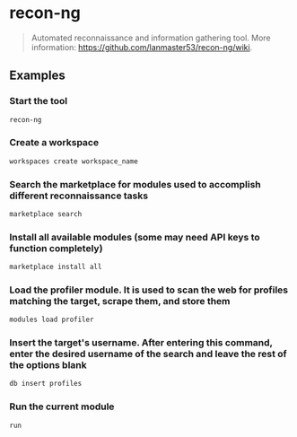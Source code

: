 # recon-ng

> Automated reconnaissance and information gathering tool. More information: <https://github.com/lanmaster53/recon-ng/wiki>.

## Examples

### Start the tool

```bash
recon-ng
```

### Create a workspace

```bash
workspaces create workspace_name
```

### Search the marketplace for modules used to accomplish different reconnaissance tasks

```bash
marketplace search
```

### Install all available modules (some may need API keys to function completely)

```bash
marketplace install all
```

### Load the profiler module. It is used to scan the web for profiles matching the target, scrape them, and store them

```bash
modules load profiler
```

### Insert the target's username. After entering this command, enter the desired username of the search and leave the rest of the options blank

```bash
db insert profiles
```

### Run the current module

```bash
run
```
